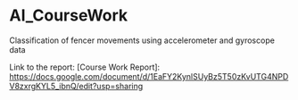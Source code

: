 # AI_CourseWork
Сlassification of fencer movements using accelerometer and gyroscope data

Link to the report: [Course Work Report]: https://docs.google.com/document/d/1EaFY2KynlSUyBz5T50zKvUTG4NPDV8zxrgKYL5_ibnQ/edit?usp=sharing
